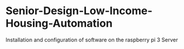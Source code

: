 # Senior-Design-Low-Income-Housing-Automation

Installation and configuration of software on the raspberry pi 3 Server

